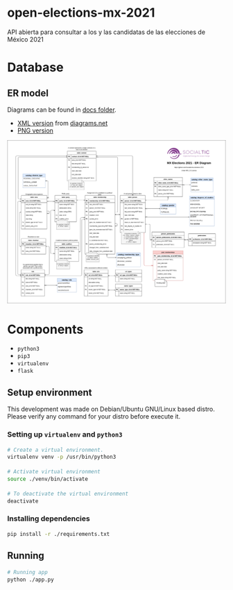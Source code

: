 # open-elections-mx-2021

API abierta para consultar a los y las candidatas de las elecciones de México 2021

# Database

##  ER model

Diagrams can be found in [docs folder](./docs).

- [XML version](./docs/mx-elections-2021-db-er-diagram.xml) from [diagrams.net](diagrams.net)
- [PNG version](./docs/mx-elections-2021-db-er-diagram.png)

![ER model](./docs/mx-elections-2021-db-er-diagram.png)

# Components

- `python3`
- `pip3`
- `virtualenv`
- `flask`

## Setup environment

This development was made on Debian/Ubuntu GNU/Linux based distro.
Please verify any command for your distro before execute it.

### Setting up `virtualenv` and `python3`

```bash
# Create a virtual environment.
virtualenv venv -p /usr/bin/python3

# Activate virtual environment
source ./venv/bin/activate

# To deactivate the virtual environment
deactivate
```

### Installing dependencies

```bash
pip install -r ./requirements.txt
```

## Running

```bash
# Running app
python ./app.py
```
